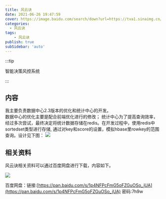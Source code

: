 ```yaml
---
title: 风云诀
date: 2021-06-26 19:47:59
cover: https://image.baidu.com/search/down?url=https://tva1.sinaimg.cn/large/008i3skNly1grvzfrh94pj313t0lib0u.jpg
categories:
  - 风云诀
tags:
    - 风云诀
publish: true
subSidebar: 'auto'
---
```


:::tip 

智能决策风控系统

:::


<!-- more -->

## 内容

我主要负责数据中心2.3版本的优化和统计中心的开发。    
数据中心的优化主要是配合前端优化进行的修改；
统计中心为了提高查询效率，经过多次尝试，最终决定将统计数据存储在redis。在开发过程中，使用redis中sortedset类型进行存储,
通过对key和score的设置，模拟hbase里rowkey的范围查询。设计见下图：
![](https://image.baidu.com/search/down?url=https://tva1.sinaimg.cn/large/008i3skNly1grvzbl3khkj316o0seq8f.jpg)

## 相关资料

风云诀相关资料可以通过百度网盘进行下载，内容如下。

![](https://image.baidu.com/search/down?url=https://tva1.sinaimg.cn/large/008i3skNly1grvz1q1tz7j31ze0tmtme.jpg)

百度网盘：链接:[https://pan.baidu.com/s/1p4NFPcFmG5oFZGuOSo_jUA](https://pan.baidu.com/s/1p4NFPcFmG5oFZGuOSo_jUA)  密码:7h9w
